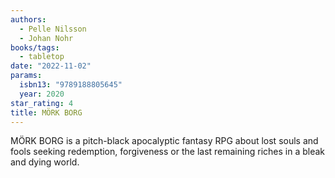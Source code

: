 ```yaml
---
authors:
  - Pelle Nilsson
  - Johan Nohr
books/tags:
  - tabletop
date: "2022-11-02"
params:
  isbn13: "9789188805645"
  year: 2020
star_rating: 4
title: MÖRK BORG
---
```


MÖRK BORG is a pitch-black apocalyptic fantasy RPG about lost souls and fools seeking redemption, forgiveness or the last remaining riches in a bleak and dying world.

<!--more-->
